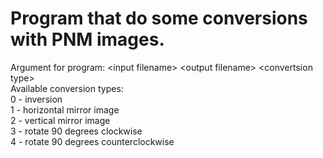 # Program that do some conversions with PNM images.
Argument for program: \<input filename\> \<output filename\> \<convertsion type\>\
Available conversion types:\
0 - inversion\
1 - horizontal mirror image\
2 - vertical mirror image\
3 - rotate 90 degrees clockwise\
4 - rotate 90 degrees counterclockwise
